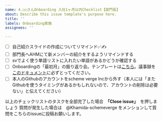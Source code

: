 ```yaml
---
name: 4.○○さんOnboarding 入社1ヶ月以内Checklist【部門長】
about: Describe this issue template's purpose here.
title: ''
labels: Onboarding実施
assignees: ''

---
```


- [ ] 自己紹介スライドの作成についてリマインド✅✍
- [ ] 部門長へAHMにて新メンバーの紹介をするようリマインドする
- [ ] svでよく使う単語リストに入れたい単語があるかどうか確認する
- [ ] Onboardingの「最初月」の振り返り会。テンプレートは[こちら](https://docs.google.com/document/d/1ALkO15KXlZhBTjQqCYWj5f0yJQXAI3qxSWURjg66Shs/edit?usp=sharing)。議事録を[このドキュメント](https://docs.google.com/document/d/1szFgAPeslTm42NL-qVw3rjbWVUWaCixshMnvYa-1RTI/edit?usp=sharing)に必ずとってください。
- [ ] 本人のGithubのアカウントをscheme verge Incから外す（本人には「またGithubを使うタイミングがあるかもしれないので、アカウントの削除は必要ない」と伝えてください）

以上のチェックリストのタスクを全部完了した場合　**「Close issue」**　を押しましょう
質問が発生した場合は　@Khamida-schemeverge をメンションして質問をこちらのissueに投稿お願いします。
